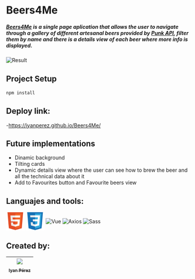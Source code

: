 # Beers4Me
##### <a href="https://iyanperez.github.io/Beers4Me/">Beers4Me</a> is a single page aplication that allows the user to navigate through a gallery of different artesanal beers provided by <a href="https://punkapi.com/">Punk API</a>, filter them by name and there is a details view of each beer where more info is displayed.

  <img alt="Result" height="200" width="auto" src="https://user-images.githubusercontent.com/116182389/234697618-38546f4b-08ed-47b6-bf59-98e9cc8de3cd.gif">

## Project Setup

```sh
npm install
```

## Deploy link: 
-https://iyanperez.github.io/Beers4Me/

## Future implementations

- Dinamic background
- Tilting cards
- Dynamic details view where the user can see how to brew the beer and all the technical data about it
- Add to Favourites button and Favourite beers view

## Languajes and tools:

<div>
  <img align="center" alt="HTML" title="HTML 5" height="50" width="50" src="https://raw.githubusercontent.com/devicons/devicon/master/icons/html5/html5-original.svg">
  <img align="center" alt="CSS" title="CSS 3" height="50" width="50" src="https://raw.githubusercontent.com/devicons/devicon/master/icons/css3/css3-original.svg">
  <img align="center" alt="Vue" title="Vue" height="50" width="80" src="https://positivethinking.tech/wp-content/uploads/2021/01/Logo-Vuejs.png">
  <img align="center" alt="Axios" title="Axios" height="50" width="50" src="https://play-lh.googleusercontent.com/_ATfgR5IQv2JcYauNzhTgntADBECazjfAkHMmq9xDj2Mcwts18TEJ9m3SYUNtdbsxog">
  <img align="center" alt="Sass" title="Sass" height="50" width="80" src="https://www.freecodecamp.org/news/content/images/2022/04/sass-image.png">

</div>

## Created by:
|[<img src="https://avatars.githubusercontent.com/u/116182389?v=4" width=115><br><sub>Iyan Pérez</sub>](https://github.com/IyanPerez) |
| :---: |  
